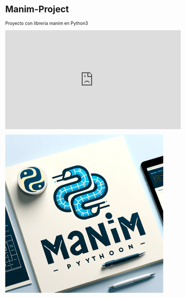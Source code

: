 # Manim-Project
Proyecto con libreria manim en Python3

<iframe width="560" height="315" src="https://www.youtube.com/embed/yLcJcwkNjK0?si=Ywi3VR9cpWkt9NVR" title="YouTube video player" frameborder="0" allow="accelerometer; autoplay; clipboard-write; encrypted-media; gyroscope; picture-in-picture; web-share" referrerpolicy="strict-origin-when-cross-origin" allowfullscreen></iframe>

<p align="center">
<img src="https://github.com/MikeRega7/Manim-Project/blob/main/icon.png">
</p>
